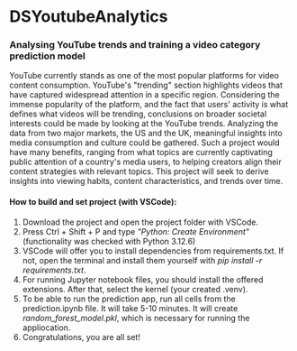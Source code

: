 # DSYoutubeAnalytics
### Analysing YouTube trends and training a video category prediction model

YouTube currently stands as one of the most popular platforms for video content consumption. YouTube's "trending" section highlights videos that have captured widespread attention in a specific region. Considering the immense popularity of the platform, and the fact that users' activity is what defines what videos will be trending, conclusions on broader societal interests could be made by looking at the YouTube trends. Analyzing the data from two major markets, the US and the UK, meaningful insights into media consumption and culture could be gathered. Such a project would have many benefits, ranging from what topics are currently captivating public attention of a country's media users, to helping creators align their content strategies with relevant topics. This project will seek to derive insights into viewing habits, content characteristics, and trends over time.


#### How to build and set project (with VSCode):
1. Download the project and open the project folder with VSCode.
2. Press Ctrl + Shift + P and type _"Python: Create Environment"_ (functionality was checked with Python 3.12.6)
3. VSCode will offer you to install dependencies from requirements.txt. If not, open the terminal and install them yourself with _pip install -r requirements.txt_.
4. For running Jupyter notebook files, you should install the offered extensions. After that, select the kernel (your created .venv).
5. To be able to run the prediction app, run all cells from the prediction.ipynb file. It will take 5-10 minutes. It will create _random_forest_model.pkl_, which is necessary for running the appliocation.
6. Congratulations, you are all set!
